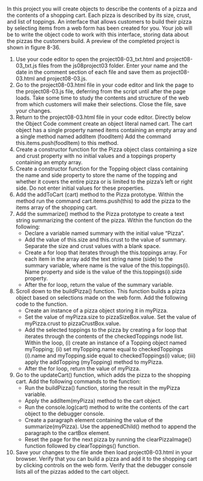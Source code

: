 In this project you will create objects to describe the contents of a pizza and the contents of a shopping cart. Each pizza is described by its size, crust, and list of toppings. An interface that allows customers to build their pizza by selecting items from a web form has been created for you. Your job will be to write the object code to work with this interface, storing data about the pizzas the customers build. A preview of the completed project is shown in figure 8-36. 
1. Use your code editor to open the project08-03_txt.html and project08-03_txt.js files from the js08project03 folder. Enter your name and the date in the comment section of each file and save them as project08-03.html and project08-03.js. 
2. Go to the project08-03.html file in your code editor and link the page to the project08-03.js file, deferring from the script until after the page loads. Take some time to study the contents and structure of the web from which customers will make their selections. Close the file, save your changes. 
3. Return to the project08-03.html file in your code editor. Directly below the Object Code comment create an object literal named cart. The cart object has a single property named items containing an empty array and a single method named addItem (foodItem) Add the command this.items.push(foodItem) to this method. 
4. Create a constructor function for the Pizza object class containing a size and crust property with no initial values and a toppings property containing an empty array.
5. Create a constructor function for the Topping object class containing the name and side property to store the name of the topping and whether it covers the entire pizza or is limited to the pizza’s left or right side. Do not enter initial values for these properties. 
6. Add the addToCart (cart) method to the Pizza prototype. Within the method run the command cart.items.push(this) to add the pizza to the items array of the shopping cart. 
7. Add the summarize() method to the Pizza prototype to create a text string summarizing the content of the pizza. Within the function do the following: 
    - Declare a variable named summary with the initial value “Pizza”.
    - Add the value of this.size and this.crust to the value of summary. Separate the size and crust values with a blank space. 
    - Create a for loop that iterates through the this.toppings array. For each item in the array add the text string name (side) to the summary variable, where name is the value of the this.toppings(i). Name property and side is the value of the this.toppings(i).side property.
    - After the for loop, return the value of the summary variable.
8. Scroll down to the buildPizza() function. This function builds a pizza object based on selections made on the web form. Add the following code to the function. 
    - Create an instance of a pizza object storing it in myPizza.
    - Set the value of myPizza.size to pizzaSizeBox.value. Set the value of myPizza.crust to pizzaCrustBox.value.
    - Add the selected toppings to the pizza by creating a for loop that iterates through the contents of the checkedToppings node list. Within the loop, (i) create an instance of a Topping object named myTopping; (ii) set myTopping.name equal to checkedToppings (i).name and myTopping.side equal to checkedToppings(i) value; (iii) apply the addTopping (myTopping) method to myPizza.
    - After the for loop, return the value of myPizza.
9. Go to the updateCart() function, which adds the pizza to the shopping cart. Add the following commands to the function:
    - Run the buildPizza() function, storing the result in the myPizza variable.
    - Apply the addItem(myPizza) method to the cart object.
    - Run the console.log(cart) method to write the contents of  the cart object to the debugger console. 
    - Create a paragraph element containing the value of the summarize(myPizza). Use the appenedChild() method to append the paragraph to the cartBox element. 
    - Reset the page for the next pizza by running the clearPizzaImage() function followed by clearToppings() function. 
10. Save your changes to the file ande then load project08-03.html in your browser. Verify that you can build a pizza and add it to the shopping cart by clicking controls on the web form. Verify that the debugger console lists all of the pizzas added to the cart object. 

